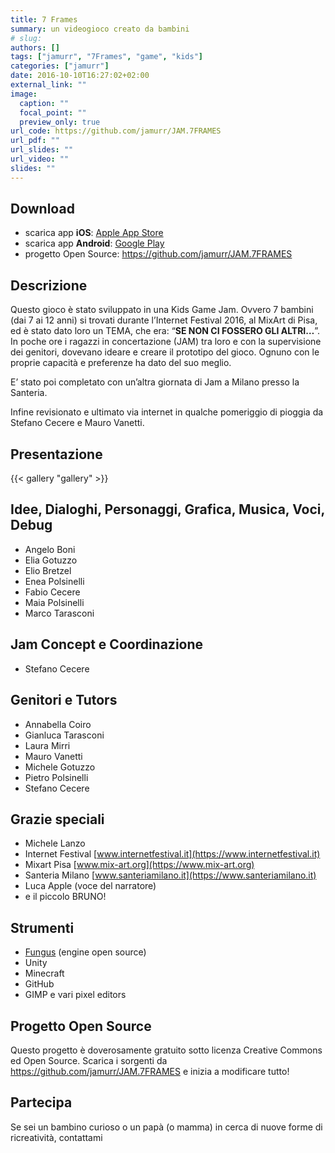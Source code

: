 ```yaml
---
title: 7 Frames
summary: un videogioco creato da bambini
# slug: 
authors: []
tags: ["jamurr", "7Frames", "game", "kids"]
categories: ["jamurr"]
date: 2016-10-10T16:27:02+02:00
external_link: ""
image:
  caption: ""
  focal_point: ""
  preview_only: true
url_code: https://github.com/jamurr/JAM.7FRAMES
url_pdf: ""
url_slides: ""
url_video: ""
slides: ""
---
```

## Download
- scarica app **iOS**: [Apple App Store](https://apps.apple.com/us/app/7-frames/id1239225688)
- scarica app **Android**: [Google Play](https://play.google.com/store/apps/details?id=org.jamurr.sevenframes)
- progetto Open Source: <https://github.com/jamurr/JAM.7FRAMES>

## Descrizione

Questo gioco è stato sviluppato in una Kids Game Jam.
Ovvero 7 bambini (dai 7 ai 12 anni) si trovati durante l’Internet Festival 2016, al MixArt di Pisa, ed è stato dato loro un TEMA, che era: “**SE NON CI FOSSERO GLI ALTRI…**”. In poche ore i ragazzi in concertazione (JAM) tra loro e con la supervisione dei genitori, dovevano ideare e creare il prototipo del gioco.
Ognuno con le proprie capacità e preferenze ha dato del suo meglio.

E’ stato poi completato con un’altra giornata di Jam a Milano presso la Santeria.

Infine revisionato e ultimato via internet in qualche pomeriggio di pioggia da Stefano Cecere e Mauro Vanetti.

## Presentazione

{{< gallery "gallery" >}}

## Idee, Dialoghi, Personaggi, Grafica, Musica, Voci, Debug
- Angelo Boni
- Elia Gotuzzo
- Elio Bretzel
- Enea Polsinelli
- Fabio Cecere
- Maia Polsinelli
- Marco Tarasconi

## Jam Concept e Coordinazione
- Stefano Cecere

## Genitori e Tutors
- Annabella Coiro
- Gianluca Tarasconi
- Laura Mirri
- Mauro Vanetti
- Michele Gotuzzo
- Pietro Polsinelli
- Stefano Cecere

## Grazie speciali
- Michele Lanzo
- Internet Festival [www.internetfestival.it](https://www.internetfestival.it)
- Mixart Pisa [www.mix-art.org](https://www.mix-art.org)
- Santeria Milano [www.santeriamilano.it](https://www.santeriamilano.it)
- Luca Apple (voce del narratore)
- e il piccolo BRUNO!

## Strumenti
- [Fungus](https://fungusgames.com) (engine open source)
- Unity
- Minecraft
- GitHub
- GIMP e vari pixel editors

## Progetto Open Source
Questo progetto è doverosamente gratuito sotto licenza Creative Commons ed Open Source. Scarica i sorgenti da <https://github.com/jamurr/JAM.7FRAMES> e inizia a modificare tutto!

## Partecipa
Se sei un bambino curioso o un papà (o mamma) in cerca di nuove forme di ricreatività, contattami
